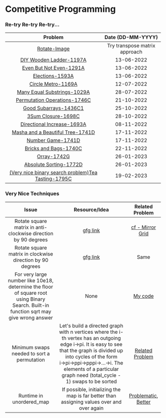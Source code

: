 # Competitive Programming

### Re-try Re-try Re-try...

| Problem | Date (DD-MM-YYYY) |
| :-: | :-: |
| [Rotate-Image](https://leetcode.com/problems/rotate-image/) | Try transpose matrix approach |
| [DIY Wooden Ladder-1197A](https://codeforces.com/contest/1197/problem/A) | 13-06-2022 |
| [Even But Not Even-1291A](https://codeforces.com/contest/1291/problem/A) | 13-06-2022 |
| [Elections-1593A](https://codeforces.com/contest/1593/problem/A) | 13-06-2022 |
| [Circle Metro-1169A](https://codeforces.com/contest/1169/problem/A) | 12-07-2022 |
| [Many Equal Substrings-1029A](https://codeforces.com/contest/1029/problem/A) | 28-07-2022 |
| [Permutation Operations-1746C](https://codeforces.com/contest/1746/problem/C) | 21-10-2022 |
| [Good Subarrays-1436C1](https://codeforces.com/problemset/problem/1736/C1) | 25-10-2022 |
| [3Sum Closure-1698C](https://codeforces.com/problemset/problem/1698/C) | 28-10-2022 |
| [Directional Increase-1693A](https://codeforces.com/problemset/problem/1693/A) | 08-11-2022 |
| [Masha and a Beautiful Tree-1741D](https://codeforces.com/contest/1741/problem/D) | 17-11-2022 |
| [Number Game-1741D](https://codeforces.com/contest/1749/problem/C) | 17-11-2022 |
| [Bricks and Bags-1740C](https://codeforces.com/contest/1740/problem/C) | 22-11-2022 |
| [Orray-1742G](https://codeforces.com/contest/1742/problem/G) | 26-01-2023 |
| [Absolute Sorting-1772D](https://codeforces.com/contest/1772/problem/D) | 26-01-2023 |
| [(Very nice binary search problem)Tea Tasting-1795C](https://codeforces.com/contest/1795/problem/C) | 19-02-2023 |



### Very Nice Techniques

| Issue | Resource/Idea | Related Problem | 
| :-: | :-: | :-: |
| Rotate square matrix in anti-clockwise direction by 90 degrees | [gfg link](https://www.geeksforgeeks.org/inplace-rotate-square-matrix-by-90-degrees/) | [cf - Mirror Grid](https://codeforces.com/contest/1703/problem/E) |
| Rotate square matrix in clockwise direction by 90 degrees | [gfg link](https://www.geeksforgeeks.org/rotate-a-matrix-by-90-degree-in-clockwise-direction-without-using-any-extra-space/) | Same |
| For very large number like 10e18, determine the floor of square root using Binary Search. Built-in function sqrt may give wrong answer | None | [My code](https://github.com/SJMormo/competitive-programming/blob/main/codeforces/1737B.cpp) |
| Minimum swaps needed to sort a permutation | Let's build a directed graph with n vertices where the i-th vertex has an outgoing edge i→pi. It is easy to see that the graph is divided up into cycles of the form i→pi→ppi→pppi→…→i. The elements of a particular graph need (total_cycle - 1) swaps to be sorted | [Related Problem](https://codeforces.com/contest/1768/problem/D) |
| Runtime in unordered_map | If possible, initializing the map is far better than assigning values over and over again | [Problematic](https://leetcode.com/problems/roman-to-integer/submissions/886203495/), [Better](https://leetcode.com/problems/roman-to-integer/submissions/886204018/) |